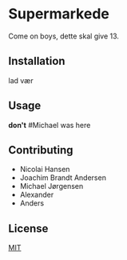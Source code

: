 # Supermarkede
Come on boys, dette skal give 13.

## Installation
lad vær

## Usage
**don't**
#Michael was here
## Contributing
* Nicolai Hansen
* Joachim Brandt Andersen
* Michael Jørgensen
* Alexander
* Anders

## License
[MIT](https://choosealicense.com/licenses/mit/)
